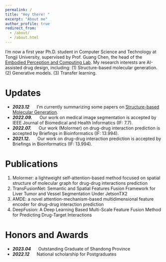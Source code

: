 ```yaml
---
permalink: /
title: "Hey there! "
excerpt: "About me"
author_profile: true
redirect_from: 
  - /about/
  - /about.html
---
```


I’m now a first year Ph.D. student in Computer Science and Technology at Tongji University, supervised by Prof. Guang Chen, the head of the [Embodied Perception and Computing Lab](https://ispc-group.github.io/). My research interests are AI-assisted drug design, including: (1) Structure-based molecular generation. (2) Generative models. (3) Transfer learning.

Updates
======
* **_2023.12_**   &nbsp;&nbsp;&nbsp;&nbsp;  I’m currently summarizing some papers on [Structure-based Molecular Generation](https://github.com/IsXudongZhang/Papers-for-structure-based-molecular-generation).
* **_2022.09._**  &nbsp;&nbsp;&nbsp;&nbsp; Our work on medical image segmentation is accepted by IEEE Journal of Biomedical and Health Informatics (IF: 7.7).
* **_2022.07._**  &nbsp;&nbsp;&nbsp;&nbsp; Our work (Molormer) on drug-drug interaction prediction is accepted by Briefings in Bioinformatics (IF: 13.994).
* **_2021.12._**  &nbsp;&nbsp;&nbsp;&nbsp; Our work on drug-drug interaction prediction is accepted by Briefings in Bioinformatics (IF: 13.994).



Publications
======
1. Molormer: a lightweight self-attention-based method focused on spatial structure of molecular graph for drug-drug interactions prediction
2. TransFusionNet: Semantic and Spatial Features Fusion Framework for Liver Tumor and Vessel Segmentation Under JetsonTX2
3. AMDE: a novel attention-mechanism-based multidimensional feature encoder for drug-drug interaction prediction
4. DeepFusion: A Deep Learning Based Multi-Scale Feature Fusion Method for Predicting Drug-Target Interactions

Honors and Awards
======
* **_2023.04_** &nbsp;&nbsp;&nbsp;&nbsp; Outstanding Graduate of Shandong Province 
* **_2022.12_** &nbsp;&nbsp;&nbsp;&nbsp; National scholarship for Postgraduates
